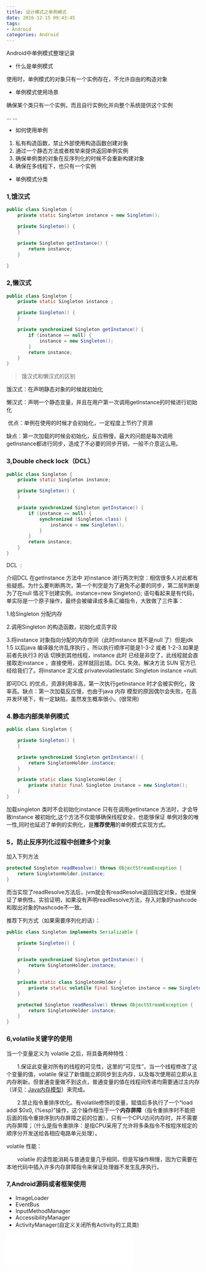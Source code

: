 ```yaml
---
title: 设计模式之单例模式
date: 2016-12-15 09:43:45
tags: 
- Android
categories: Android
---
```


Android中单例模式整理记录

<!--more-->

- 什么是单例模式

使用时，单例模式的对象只有一个实例存在，不允许自由的构造对象

- 单例模式使用场景

确保某个类只有一个实例，而且自行实例化并向整个系统提供这个实例

… ...

- 如何使用单例

1. 私有构造函数，禁止外部使用构造函数创建对象
2. 通过一个静态方法或者枚举来提供返回单例实例
3. 确保单例类的对象在反序列化的时候不会重新构建对象
4. 确保在多线程下，也只有一个实例

- 单例模式分类

### 1,饿汉式

```java
public class Singleton {
    private static Singleton instance = new Singleton();

    private Singleton() {
    }

    private Singleton getInstance() {
        return instance;
    }
    
}
```

### 2,懒汉式

```java
public class Singleton {
    private static Singleton instance ;

    private Singleton() {
    }

    private synchronized Singleton getInstance() {
        if (instance == null) {
            instance = new Singleton();
        }
        return instance;
    }
}
```

> 饿汉式和懒汉式的区别

饿汉式：在声明静态对象的时候就初始化

懒汉式：声明一个静态变量，并且在用户第一次调用getInstance的时候进行初始化

​		优点：单例在使用的时候才会初始化，一定程度上节约了资源

​                缺点：第一次加载的时候会初始化，反应稍慢，最大的问题是每次调用getInstance都进行同步，造成了不必要的同步开销，一般不介意这么用。

### 3,Double check lock（DCL）

```java
public class Singleton {
    private static Singleton instance;

    private Singleton() {
    }

    private synchronized Singleton getInstance() {
        if (instance == null) {
            synchronized (Singleton.class) {
                instance = new Singleton();
            }
        }
        return instance;
    }
}
```

DCL  :

介绍DCL 在getInstance 方法中 对instance 进行两次判空：相信很多人对此都有些疑惑。为什么要判断两次，第一个判空是为了避免不必要的同步，第二层判断是为了在null 情况下创建实例。instance=new Singleton(); 语句看起来是有代码，单实际是一个原子操作，最终会被编译成多条汇编指令，大致做了三件事：

1.给Singleton 分配内存

2.调用Singleton 的构造函数，初始化成员字段

3.将instance 对象指向分配的内存空间（此时instance 就不是null 了）但是jdk 1.5 以后java 编译器允许乱序执行 。所以执行顺序可能是1-3-2 或者 1-2-3.如果是前者先执行3 的话 切换到其他线程，instance 此时 已经是非空了，此线程就会直接取走instance ，直接使用，这样就回出错。DCL 失效。解决方法 SUN 官方已经给我们了。将instance 定义成 privatevolatilestatic Singleton instance =null: 

即可DCL 的优点，资源利用率高，第一次执行getInstance 时才会被实例化，效率高。缺点：第一次加载反应慢，也由于java 内存 模型的原因偶尔会失败，在高并发环境下，有一定缺陷，虽然发生概率很小。(很常用)

### 4.静态内部类单例模式

```java
public class Singleton {

    private Singleton() {
    }

    private synchronized Singleton getInstance() {
        return SingletonHolder.instance;
    }

    private static class SingletonHolder {
        private static final Singleton instance = new Singleton();
    }
}
```

加载singleton 类时不会初始化instance 只有在调用getInstance 方法时，才会导致instance 被初始化,这个方法不仅能够确保线程安全，也能够保证 单例对象的唯一性,同时也延迟了单例的实例化，是**推荐使用**的单例模式实现方式。

### 5，防止反序列化过程中创建多个对象

加入下列方法

```java
protected Singleton readResolve() throws ObjectStreamException {
    return SingletonHolder.instance;
}
```

而当实现了readResolve方法后，jvm就会有readResolve返回指定对象，也就保证了单例性。实验证明，如果没有声明readResolve方法，存入对象的hashcode和取出对象的hashcode不一致。

推荐下列方式（如果需要序列化的话）：

```java
public class Singleton implements Serializable {

    private Singleton() {
    }

    private synchronized Singleton getInstance() {
        return SingletonHolder.instance;
    }

    private static class SingletonHolder {
        private static volatile final Singleton instance = new Singleton();
    }

    protected Singleton readResolve() throws ObjectStreamException {
        return SingletonHolder.instance;
    }
}
```

### 6,volatile关键字的使用

当一个变量定义为 volatile 之后，将具备两种特性：

　　1.保证此变量对所有的线程的可见性，这里的“可见性”，当一个线程修改了这个变量的值，volatile 保证了新值能立即同步到主内存，以及每次使用前立即从主内存刷新。但普通变量做不到这点，普通变量的值在线程间传递均需要通过主内存（详见：[Java内存模型](http://www.cnblogs.com/zhengbin/p/6407137.html)）来完成。

　　2.禁止指令重排序优化。有volatile修饰的变量，赋值后多执行了一个“load addl $0x0, (%esp)”操作，这个操作相当于一个**内存屏障**（指令重排序时不能把后面的指令重排序到内存屏障之前的位置），只有一个CPU访问内存时，并不需要内存屏障；（什么是指令重排序：是指CPU采用了允许将多条指令不按程序规定的顺序分开发送给各相应电路单元处理）。

volatile 性能：

　　volatile 的读性能消耗与普通变量几乎相同，但是写操作稍慢，因为它需要在本地代码中插入许多内存屏障指令来保证处理器不发生乱序执行。

### 7,Android源码或者框架使用

- ImageLoader
- EventBus
- InputMethodManager
- AccessibilityManager
- ActivityManager(自定义关闭所有Activity的工具类)

<iframe frameborder="no" border="0" marginwidth="0" marginheight="0" width=330 height=86 src="//music.163.com/outchain/player?type=2&id=471797594&auto=1&height=66"></iframe>